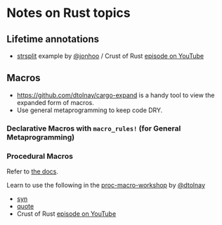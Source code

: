 # Notes on Rust topics

## Lifetime annotations
- [strsplit](https://gist.github.com/jonhoo/2a7fdcf79be03e51a5f95cd326f2a1e8) example by [@jonhoo](https://github.com/jonhoo) / Crust of Rust [episode on YouTube](https://youtu.be/rAl-9HwD858)

## Macros

- https://github.com/dtolnay/cargo-expand is a handy tool to view the expanded form of macros.
- Use general metaprogramming to keep code DRY.

### Declarative Macros with `macro_rules!` (for General Metaprogramming)

### Procedural Macros

Refer to [the docs](https://doc.rust-lang.org/reference/procedural-macros.html).

Learn to use the following in the [proc-macro-workshop](https://github.com/dtolnay/proc-macro-workshop) by [@dtolnay](https://github.com/dtolnay)
- [syn](https://crates.io/crates/syn)
- [quote](https://crates.io/crates/quote)
- Crust of Rust [episode on YouTube](https://youtu.be/geovSK3wMB8)
